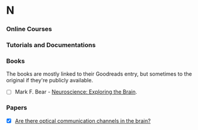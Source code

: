 # N

### Online Courses

  
### Tutorials and Documentations


### Books
The books are mostly linked to their Goodreads entry, but sometimes to the original if they're publicly available.
- [ ] Mark F. Bear - [Neuroscience: Exploring the Brain](https://www.goodreads.com/book/show/170011.Neuroscience).

<!--- - [ ] [](). -->
### Papers 
- [x] [Are there optical communication channels in the brain?](https://arxiv.org/pdf/1708.08887)
